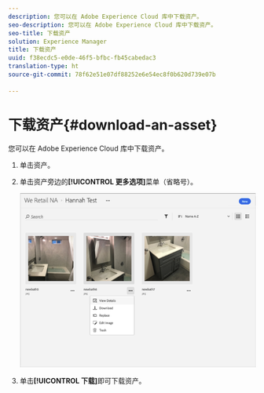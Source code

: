 ```yaml
---
description: 您可以在 Adobe Experience Cloud 库中下载资产。
seo-description: 您可以在 Adobe Experience Cloud 库中下载资产。
seo-title: 下载资产
solution: Experience Manager
title: 下载资产
uuid: f38ecdc5-e0de-46f5-bfbc-fb45cabedac3
translation-type: ht
source-git-commit: 78f62e51e07df88252e6e54ec8f0b620d739e07b

---
```



# 下载资产{#download-an-asset}

您可以在 Adobe Experience Cloud 库中下载资产。

1. 单击资产。
1. 单击资产旁边的&#x200B;**[!UICONTROL 更多选项]**&#x200B;菜单（省略号）。

   ![](assets/library_asset_options.png)

1. 单击&#x200B;**[!UICONTROL 下载]**&#x200B;即可下载资产。

